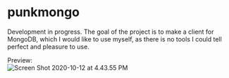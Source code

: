 # punkmongo

Development in progress.
The goal of the project is to make a client for MongoDB, which I would like to use myself, as there is no tools I could tell perfect and pleasure to use.

Preview:  
![Screen Shot 2020-10-12 at 4.43.55 PM](https://user-images.githubusercontent.com/109203/95731940-5120a680-0caa-11eb-82a8-d71456e5de42.png)

